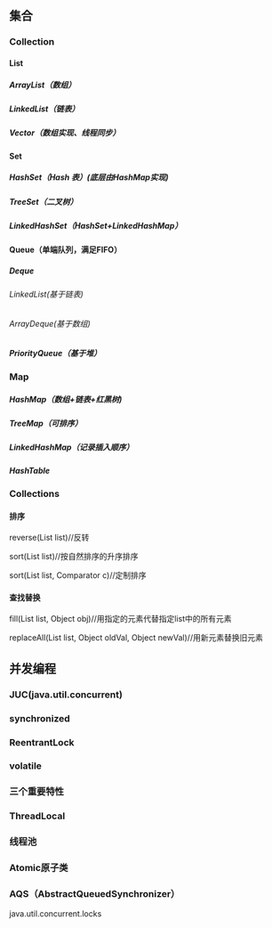 ## 集合

### Collection

#### List

##### ArrayList（数组）

##### LinkedList（链表）

##### Vector（数组实现、线程同步）

#### Set

##### HashSet（Hash 表）(底层由HashMap实现)

##### TreeSet（二叉树）

##### LinkedHashSet（HashSet+LinkedHashMap）

#### Queue（单端队列，满足FIFO）

##### Deque

###### LinkedList(基于链表)

###### ArrayDeque(基于数组)

##### PriorityQueue（基于堆）

### Map

##### HashMap（数组+链表+红黑树)

##### TreeMap（可排序）

##### LinkedHashMap（记录插入顺序）

##### HashTable

### Collections

#### 排序

reverse(List list)//反转

sort(List list)//按自然排序的升序排序

sort(List list, Comparator c)//定制排序

#### 查找替换

fill(List list, Object obj)//用指定的元素代替指定list中的所有元素

replaceAll(List list, Object oldVal, Object newVal)//用新元素替换旧元素



## 并发编程

### JUC(java.util.concurrent)

### synchronized

### ReentrantLock

### volatile

### 三个重要特性

### ThreadLocal

### 线程池

### Atomic原子类

### AQS（AbstractQueuedSynchronizer）

java.util.concurrent.locks